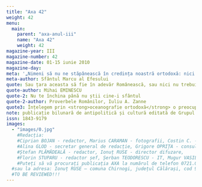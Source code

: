 ```yaml
---
title: "Axa 42"
weight: 42
menu:
  main:
    parent: "axa-anul-iii"
    name: "Axa 42"
    weight: 42
magazine-year: III
magazine-number: 42
magazine-date: 01-15 iunie 2010
magazine-day: 
meta: '„Nimeni să nu ne stăpânească în credința noastră ortodoxă: nici un împărat, nici un ierarh, nici un mincinos sinod, nici altcineva, ci numai Unul Dumnezeu, care atât prin El cât și prin ucenicii Săi ne-a fost dat nouă.”'
meta-author: Sfântul Marcu al Efesului
quote: Sau țara aceasta să fie în adevăr Românească, sau nici nu trebuie să fie.
quote-author: Mihai EMINESCU
quote-2: Nu te închina până nu știi cine-i sfântul
quote-2-author: Proverbele Românilor, Iuliu A. Zanne
quote3: Înțelegem prin <strong>oceanografie ortodoxă</strong> o preocupare permanentă, vitală pentru înțelegerea lumii înconjurătoare, de la aspectele ei cotidiene, prozaice și până la gesturile complexe, tainice, religioase; în același timp este o luare de poziție, o valorificare a lumii din perspectivă ortodoxă. Nu am anunțat-o ca pe o știință, nu temându-ne de rigoarea disciplinelor științifice, ci pentru că dorim ca <strong>oceanografia ortodoxă</strong> să fie un mod de a aprecia tot ce ne conține; pe de altă parte, o vedem ca pe o înlesnire a accesului la înțelesurile lumii românești – implicit, ortodoxe – nu ca la un fișier bibliografic ci ca la o părtășie la viață, ca un răspuns la permanenta provocare a transcendentului în imediat. Aceasta presupune existența apriorică a unui fel ortodox de a vedea lumea. Astfel, <strong>oceanografia ortodoxă</strong> înseamnă receptarea spiritului vremii prin folosirea unui anumit mod de interpretare și totodată încercarea de a construi un mod de interpretare.
note: publicație bilunară de antipolitică și cultură editată de Grupul de Acțiune Națională
issn: 1843-9179
images:
  - "images/0.jpg"
    #Redacția:
    #Ciprian BOJAN - redactor, Marius CARAMAN - fotografii, Costin C. - consultant, Eleodorus ENĂCHESCU - redactor,
    #Alina GLOD - secretar general de redacție, Grigore OPRIȚA - consultant, Dragoș NICU - redactor șef adjunct,
    #Ștefan PLĂMĂDEALĂ - redactor, Ionuț RUSE - director difuzare,
    #Florin STUPARU - redactor șef, Șerban TEODORESCU - IT, Mugur VASILIU - director.
    #Puteți să vă procurați publicația AXA la numărul de telefon 0721.094.447 – Ionuț RUSE
  #sau la adresa: Ionuț RUSE – comuna Chirnogi, județul Călărași, cod 917025
  #TO BE REVIEWED!!!
---
```


